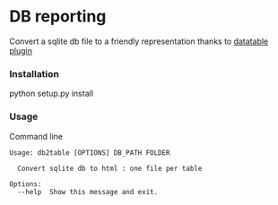 # DB reporting

Convert a sqlite db file to a friendly representation thanks to [datatable plugin](https://datatables.net)

### Installation

python setup.py install

### Usage

Command line

``` 
Usage: db2table [OPTIONS] DB_PATH FOLDER

  Convert sqlite db to html : one file per table

Options:
  --help  Show this message and exit.
```
